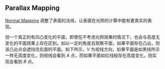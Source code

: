 ## Parallax Mapping

[Normal Mapping](../Learn%20OpenGL/Learn%20OpenGL%20-%20Ch%2029%20Normal%20Mapping.md) 调整了表面的法线，让表面在光照的计算中能有更真实的表现。

但一个真正的有凹凸变化的平面，即使在不考虑光照效果的情况下，也会与高度无变化的平面效果上存在区别。如以一定的角度去观察平面，如果平面存在凸出，则该凸出点会遮挡住后面的平面。如下所示，$V$ 为视线方向，如果平面是如黑线所示一样无高度变化，则视线会看到 $A$ 点，而如果平面如红线般存在高度变化，则实现会看到 $B$ 点。